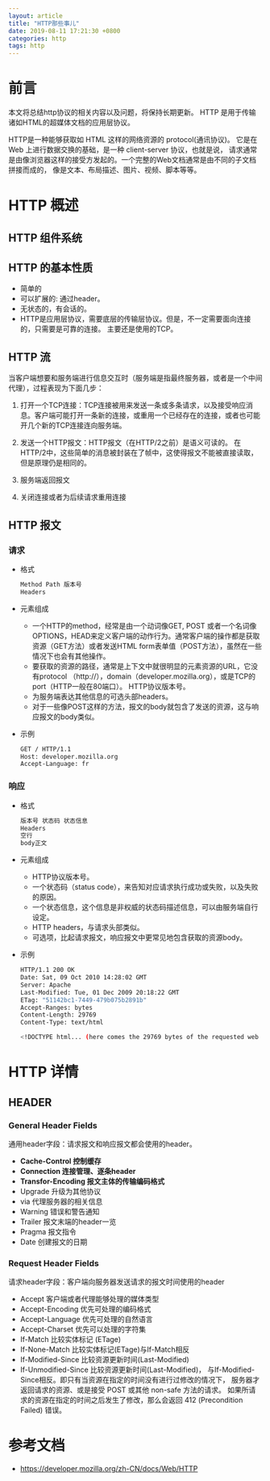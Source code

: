 ```yaml
---
layout: article
title: "HTTP那些事儿"
date: 2019-08-11 17:21:30 +0800
categories: http
tags: http
---
```


# 前言

本文将总结http协议的相关内容以及问题，将保持长期更新。
HTTP 是用于传输诸如HTML的超媒体文档的应用层协议。

HTTP是一种能够获取如 HTML 这样的网络资源的 protocol(通讯协议)。
它是在 Web 上进行数据交换的基础，是一种 client-server 协议，也就是说，
请求通常是由像浏览器这样的接受方发起的。一个完整的Web文档通常是由不同的子文档拼接而成的，
像是文本、布局描述、图片、视频、脚本等等。

# HTTP 概述

## HTTP 组件系统

## HTTP 的基本性质
- 简单的
- 可以扩展的: 通过header。
- 无状态的，有会话的。
- HTTP是应用层协议，需要底层的传输层协议。但是，不一定需要面向连接的，只需要是可靠的连接。
主要还是使用的TCP。

## HTTP 流

当客户端想要和服务端进行信息交互时（服务端是指最终服务器，或者是一个中间代理），过程表现为下面几步：

1. 打开一个TCP连接：TCP连接被用来发送一条或多条请求，以及接受响应消息。客户端可能打开一条新的连接，或重用一个已经存在的连接，或者也可能开几个新的TCP连接连向服务端。

2. 发送一个HTTP报文：HTTP报文（在HTTP/2之前）是语义可读的。
在HTTP/2中，这些简单的消息被封装在了帧中，这使得报文不能被直接读取，但是原理仍是相同的。

3. 服务端返回报文

4. 关闭连接或者为后续请求重用连接

## HTTP 报文

### 请求
- 格式
    ```bash
    Method Path 版本号
    Headers
    ```
- 元素组成

  - 一个HTTP的method，经常是由一个动词像GET, POST 或者一个名词像OPTIONS，HEAD来定义客户端的动作行为。通常客户端的操作都是获取资源（GET方法）或者发送HTML form表单值（POST方法），虽然在一些情况下也会有其他操作。
  - 要获取的资源的路径，通常是上下文中就很明显的元素资源的URL，它没有protocol （http://），domain（developer.mozilla.org），或是TCP的port（HTTP一般在80端口）。
  HTTP协议版本号。
  - 为服务端表达其他信息的可选头部headers。
  - 对于一些像POST这样的方法，报文的body就包含了发送的资源，这与响应报文的body类似。
- 示例
    ```bash
    GET / HTTP/1.1
    Host: developer.mozilla.org
    Accept-Language: fr
    ```

### 响应
- 格式
    ```bash
    版本号 状态码 状态信息
    Headers
    空行
    body正文
    ```
- 元素组成
  - HTTP协议版本号。
  - 一个状态码（status code），来告知对应请求执行成功或失败，以及失败的原因。
  - 一个状态信息，这个信息是非权威的状态码描述信息，可以由服务端自行设定。
  - HTTP headers，与请求头部类似。
  - 可选项，比起请求报文，响应报文中更常见地包含获取的资源body。

- 示例
    ```bash
    HTTP/1.1 200 OK
    Date: Sat, 09 Oct 2010 14:28:02 GMT
    Server: Apache
    Last-Modified: Tue, 01 Dec 2009 20:18:22 GMT
    ETag: "51142bc1-7449-479b075b2891b"
    Accept-Ranges: bytes
    Content-Length: 29769
    Content-Type: text/html
    
    <!DOCTYPE html... (here comes the 29769 bytes of the requested web page)
    ```


# HTTP 详情

## HEADER

### General Header Fields
通用header字段：请求报文和响应报文都会使用的header。

- **Cache-Control 控制缓存** 
- **Connection 连接管理、逐条header**
- **Transfor-Encoding 报文主体的传输编码格式**
- Upgrade 升级为其他协议
- via 代理服务器的相关信息
- Warning 错误和警告通知
- Trailer 报文末端的header一览
- Pragma 报文指令
- Date 创建报文的日期

### Request Header Fields
请求header字段：客户端向服务器发送请求的报文时间使用的header

- Accept 客户端或者代理能够处理的媒体类型
- Accept-Encoding 优先可处理的编码格式
- Accept-Language 优先可处理的自然语言
- Accept-Charset 优先可以处理的字符集
- If-Match 比较实体标记 (ETage)
- If-None-Match 比较实体标记(ETage)与If-Match相反
- If-Modified-Since 比较资源更新时间(Last-Modified)
- If-Unmodified-Since 比较资源更新时间(Last-Modified)，
与If-Modified-Since相反。即只有当资源在指定的时间没有进行过修改的情况下，
服务器才返回请求的资源、或是接受 POST 或其他 non-safe 方法的请求。
如果所请求的资源在指定的时间之后发生了修改，那么会返回 412 (Precondition Failed) 错误。

# 参考文档
- https://developer.mozilla.org/zh-CN/docs/Web/HTTP